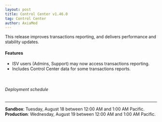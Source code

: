 ```yaml
---
layout: post
title: Control Center v1.46.0
tag: Control Center
author: AxiaMed
---
```


This release improves transactions reporting, and delivers performance and stability updates. 

#### Features
* ISV users (Admins, Support) may now access transactions reporting.
* Includes Control Center data for some transactions reports. 

&nbsp;  
###### Deployment schedule
* * *
**Sandbox**: Tuesday, August 18 between 12:00 AM and 1:00 AM Pacific.
<br>
**Production**: Wednesday, August 19 between 12:00 AM and 1:00 AM Pacific.
